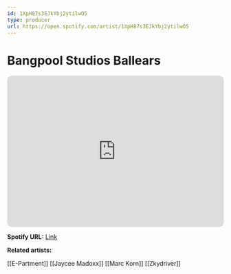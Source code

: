 ```yaml
---
id: 1XpH87s3EJkYbj2ytilwO5
type: producer
url: https://open.spotify.com/artist/1XpH87s3EJkYbj2ytilwO5
---
```

# Bangpool Studios Ballears

<iframe style="border-radius:12px" src="https://open.spotify.com/embed/artist/1XpH87s3EJkYbj2ytilwO5" width="100%" height="352" frameBorder="0" allowfullscreen="" allow="autoplay; clipboard-write; encrypted-media; fullscreen; picture-in-picture" loading="lazy"></iframe>

**Spotify URL:** [Link](https://open.spotify.com/artist/1XpH87s3EJkYbj2ytilwO5)

**Related artists:**

[[E-Partment]]
[[Jaycee Madoxx]]
[[Marc Korn]]
[[Zkydriver]]
